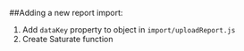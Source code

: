 ##Adding a new report import:

1. Add `dataKey` property to object in `import/uploadReport.js`
2. Create Saturate function
